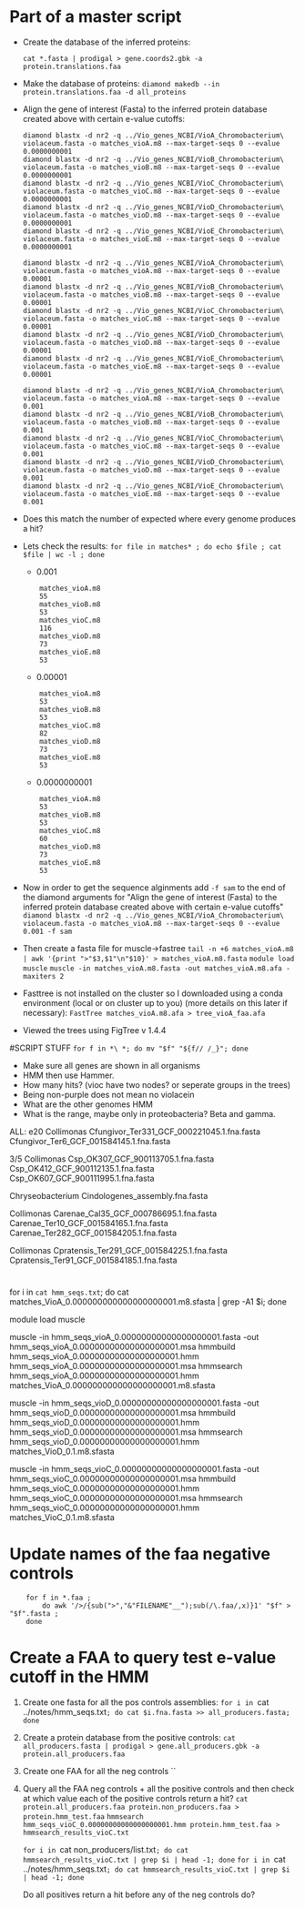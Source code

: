 

# Part of a master script
- Create the database of the inferred proteins:

    `cat *.fasta | prodigal > gene.coords2.gbk -a protein.translations.faa`

- Make the database of proteins:
    `diamond makedb --in protein.translations.faa -d all_proteins` 

- Align the gene of interest (Fasta) to the inferred protein database created above with certain e-value cutoffs:
    ```
    diamond blastx -d nr2 -q ../Vio_genes_NCBI/VioA_Chromobacterium\ violaceum.fasta -o matches_vioA.m8 --max-target-seqs 0 --evalue 0.0000000001
    diamond blastx -d nr2 -q ../Vio_genes_NCBI/VioB_Chromobacterium\ violaceum.fasta -o matches_vioB.m8 --max-target-seqs 0 --evalue 0.0000000001
    diamond blastx -d nr2 -q ../Vio_genes_NCBI/VioC_Chromobacterium\ violaceum.fasta -o matches_vioC.m8 --max-target-seqs 0 --evalue 0.0000000001
    diamond blastx -d nr2 -q ../Vio_genes_NCBI/VioD_Chromobacterium\ violaceum.fasta -o matches_vioD.m8 --max-target-seqs 0 --evalue 0.0000000001
    diamond blastx -d nr2 -q ../Vio_genes_NCBI/VioE_Chromobacterium\ violaceum.fasta -o matches_vioE.m8 --max-target-seqs 0 --evalue 0.0000000001
    ```
    ```
    diamond blastx -d nr2 -q ../Vio_genes_NCBI/VioA_Chromobacterium\ violaceum.fasta -o matches_vioA.m8 --max-target-seqs 0 --evalue 0.00001
    diamond blastx -d nr2 -q ../Vio_genes_NCBI/VioB_Chromobacterium\ violaceum.fasta -o matches_vioB.m8 --max-target-seqs 0 --evalue 0.00001
    diamond blastx -d nr2 -q ../Vio_genes_NCBI/VioC_Chromobacterium\ violaceum.fasta -o matches_vioC.m8 --max-target-seqs 0 --evalue 0.00001
    diamond blastx -d nr2 -q ../Vio_genes_NCBI/VioD_Chromobacterium\ violaceum.fasta -o matches_vioD.m8 --max-target-seqs 0 --evalue 0.00001
    diamond blastx -d nr2 -q ../Vio_genes_NCBI/VioE_Chromobacterium\ violaceum.fasta -o matches_vioE.m8 --max-target-seqs 0 --evalue 0.00001
    ```
    ```
    diamond blastx -d nr2 -q ../Vio_genes_NCBI/VioA_Chromobacterium\ violaceum.fasta -o matches_vioA.m8 --max-target-seqs 0 --evalue 0.001
    diamond blastx -d nr2 -q ../Vio_genes_NCBI/VioB_Chromobacterium\ violaceum.fasta -o matches_vioB.m8 --max-target-seqs 0 --evalue 0.001
    diamond blastx -d nr2 -q ../Vio_genes_NCBI/VioC_Chromobacterium\ violaceum.fasta -o matches_vioC.m8 --max-target-seqs 0 --evalue 0.001
    diamond blastx -d nr2 -q ../Vio_genes_NCBI/VioD_Chromobacterium\ violaceum.fasta -o matches_vioD.m8 --max-target-seqs 0 --evalue 0.001
    diamond blastx -d nr2 -q ../Vio_genes_NCBI/VioE_Chromobacterium\ violaceum.fasta -o matches_vioE.m8 --max-target-seqs 0 --evalue 0.001
    ```

- Does this match the number of expected where every genome produces a hit?

- Lets check the results:
    `for file in matches* ; do echo $file ; cat $file | wc -l ; done`
    - 0.001
    ```
        matches_vioA.m8
        55
        matches_vioB.m8
        53
        matches_vioC.m8
        116
        matches_vioD.m8
        73
        matches_vioE.m8
        53
    ```
    - 0.00001
    ```
        matches_vioA.m8
        53
        matches_vioB.m8
        53
        matches_vioC.m8
        82
        matches_vioD.m8
        73
        matches_vioE.m8
        53
    ```
    - 0.0000000001
    ```
        matches_vioA.m8
        53
        matches_vioB.m8
        53
        matches_vioC.m8
        60
        matches_vioD.m8
        73
        matches_vioE.m8
        53
    ```
    
    
- Now in order to get the sequence alginments add `-f sam` to the end of the diamond arguments for "Align the gene of interest (Fasta) to the inferred protein database created above with certain e-value cutoffs"
    `diamond blastx -d nr2 -q ../Vio_genes_NCBI/VioA_Chromobacterium\ violaceum.fasta -o matches_vioA.m8 --max-target-seqs 0 --evalue 0.001 -f sam`
 
 
 
 
- Then create a fasta file for muscle->fastree
    `tail -n +6 matches_vioA.m8 | awk '{print ">"$3,$1"\n"$10}' > matches_vioA.m8.fasta`
    `module load muscle`
    `muscle -in matches_vioA.m8.fasta -out matches_vioA.m8.afa -maxiters 2`

- Fasttree is not installed on the cluster so I downloaded using a conda environment (local or on cluster up to you) (more details on this later if necessary):
    `FastTree matches_vioA.m8.afa > tree_vioA_faa.afa`
   
- Viewed the trees using FigTree v 1.4.4



#SCRIPT STUFF
`for f in *\ *; do mv "$f" "${f// /_}"; done` 


- Make sure all genes are shown in all organisms 
- HMM then use Hammer.
- How many hits?  (vioc have two nodes? or seperate groups in the trees)
- Being non-purple does not mean no violacein 
- What are the other genomes HMM 
- What is the range, maybe only in proteobacteria? Beta and gamma. 


ALL: e20
Collimonas
Cfungivor_Ter331_GCF_000221045.1.fna.fasta
Cfungivor_Ter6_GCF_001584145.1.fna.fasta


3/5
Collimonas
Csp_OK307_GCF_900113705.1.fna.fasta
Csp_OK412_GCF_900112135.1.fna.fasta
Csp_OK607_GCF_900111995.1.fna.fasta



Chryseobacterium
Cindologenes_assembly.fna.fasta

Collimonas
Carenae_Cal35_GCF_000786695.1.fna.fasta
Carenae_Ter10_GCF_001584165.1.fna.fasta
Carenae_Ter282_GCF_001584205.1.fna.fasta

Collimonas
Cpratensis_Ter291_GCF_001584225.1.fna.fasta
Cpratensis_Ter91_GCF_001584185.1.fna.fasta


# 
for i in `cat hmm_seqs.txt`; do cat matches_VioA_0.000000000000000000001.m8.sfasta | grep -A1 $i; done 

module load muscle

muscle -in hmm_seqs_vioA_0.00000000000000000001.fasta -out hmm_seqs_vioA_0.00000000000000000001.msa
hmmbuild hmm_seqs_vioA_0.00000000000000000001.hmm hmm_seqs_vioA_0.00000000000000000001.msa
hmmsearch hmm_seqs_vioA_0.00000000000000000001.hmm matches_VioA_0.000000000000000000001.m8.sfasta


muscle -in hmm_seqs_vioD_0.00000000000000000001.fasta -out hmm_seqs_vioD_0.00000000000000000001.msa
hmmbuild hmm_seqs_vioD_0.00000000000000000001.hmm hmm_seqs_vioD_0.00000000000000000001.msa
hmmsearch hmm_seqs_vioD_0.00000000000000000001.hmm matches_VioD_0.1.m8.sfasta

muscle -in hmm_seqs_vioC_0.00000000000000000001.fasta -out hmm_seqs_vioC_0.00000000000000000001.msa
hmmbuild hmm_seqs_vioC_0.00000000000000000001.hmm hmm_seqs_vioC_0.00000000000000000001.msa
hmmsearch hmm_seqs_vioC_0.00000000000000000001.hmm matches_VioC_0.1.m8.sfasta


# Update names of the faa negative controls
        for f in *.faa ; 
            do awk '/>/{sub(">","&"FILENAME"__");sub(/\.faa/,x)}1' "$f" > "$f".fasta ; 
        done

# Create a FAA to query test e-value cutoff in the HMM

1. Create one fasta for all the pos controls assemblies:
    `for i in `cat ../notes/hmm_seqs.txt`; do cat $i.fna.fasta >> all_producers.fasta; done`
2. Create a protein database from the positive controls:
    `cat all_producers.fasta | prodigal > gene.all_producers.gbk -a protein.all_producers.faa`
3. Create one FAA for all the neg controls
    ``
    
4. Query all the FAA neg controls + all the positive controls and then check at which value each of the positive controls return a hit?
   `cat protein.all_producers.faa protein.non_producers.faa > protein.hmm_test.faa`
   `hmmsearch hmm_seqs_vioC_0.00000000000000000001.hmm protein.hmm_test.faa > hmmsearch_results_vioC.txt`
    
    `for i in `cat non_producers/list.txt`; do cat hmmsearch_results_vioC.txt | grep $i | head -1; done`
    `for i in `cat ../notes/hmm_seqs.txt`; do cat hmmsearch_results_vioC.txt | grep $i | head -1; done`
    
    
    Do all positives return a hit before any of the neg controls do?
    

